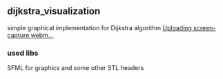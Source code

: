 ## dijkstra_visualization
simple graphical implementation for Dijkstra algorithm
[Uploading screen-capture.webm…]()

### used libs

SFML for graphics
and some other STL headers
